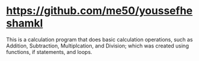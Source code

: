 # https://github.com/me50/youssefheshamkl
 This is a calculation program that does basic  calculation operations, such as Addition, Subtraction, Multiplcation, and Division; which was created using functions, if statements, and loops.
